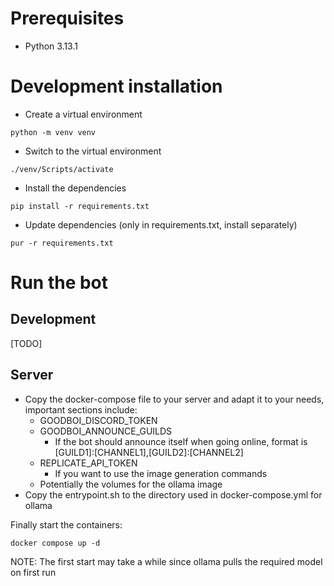 # Prerequisites

* Python 3.13.1

# Development installation

* Create a virtual environment

`python -m venv venv`

* Switch to the virtual environment

`./venv/Scripts/activate`

* Install the dependencies

`pip install -r requirements.txt`

* Update dependencies (only in requirements.txt, install separately)

`pur -r requirements.txt`

# Run the bot

## Development

[TODO]

## Server

* Copy the docker-compose file to your server and adapt it to your needs, important sections include:
  * GOODBOI_DISCORD_TOKEN
  * GOODBOI_ANNOUNCE_GUILDS
    * If the bot should announce itself when going online, format is [GUILD1]:[CHANNEL1],[GUILD2]:[CHANNEL2]
  * REPLICATE_API_TOKEN
    * If you want to use the image generation commands
  * Potentially the volumes for the ollama image
* Copy the entrypoint.sh to the directory used in docker-compose.yml for ollama

Finally start the containers:

`docker compose up -d`

NOTE: The first start may take a while since ollama pulls the required model on first run